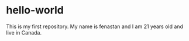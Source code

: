 # hello-world
This is my first repository. 
My name is fenastan and I am 21 years old and live in Canada.
